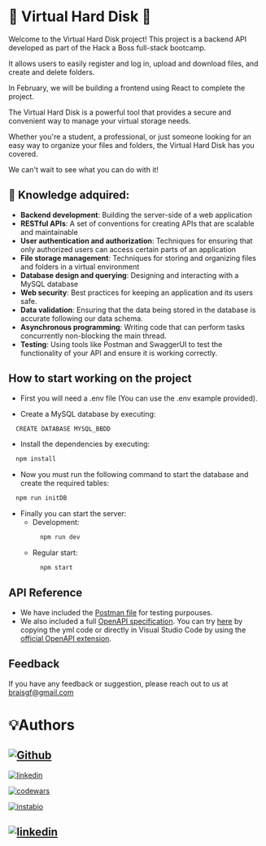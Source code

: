 # 💾 Virtual Hard Disk 💽

Welcome to the Virtual Hard Disk project!
This project is a backend API developed as part of the Hack a Boss full-stack bootcamp.

It allows users to easily register and log in, upload and download files, and create and delete folders.

In February, we will be building a frontend using React to complete the project.

The Virtual Hard Disk is a powerful tool that provides a secure and convenient way to manage your virtual storage needs.

Whether you're a student, a professional, or just someone looking for an easy way to organize your files and folders, the Virtual Hard Disk has you covered.

We can't wait to see what you can do with it!

## 🧠 Knowledge adquired:

- **Backend development**: Building the server-side of a web application
- **RESTful APIs**: A set of conventions for creating APIs that are scalable and maintainable
- **User authentication and authorization**: Techniques for ensuring that only authorized users can access certain parts of an application
- **File storage management**: Techniques for storing and organizing files and folders in a virtual environment
- **Database design and querying**: Designing and interacting with a MySQL database
- **Web security**: Best practices for keeping an application and its users safe.
- **Data validation**: Ensuring that the data being stored in the database is accurate following our data schema.
- **Asynchronous programming**: Writing code that can perform tasks concurrently non-blocking the main thread.
- **Testing**: Using tools like Postman and SwaggerUI to test the functionality of your API and ensure it is working correctly.

## How to start working on the project

- First you will need a .env file (You can use the .env example provided).

- Create a MySQL database by executing:

```bash
  CREATE DATABASE MYSQL_BBDD
```

- Install the dependencies by executing:

```bash
  npm install
```

- Now you must run the following command to start the database and create the required tables:

```bash
  npm run initDB
```

- Finally you can start the server:
  - Development:
    ```bash
      npm run dev
    ```
  - Regular start:
    ```bash
      npm start
    ```

## API Reference

- We have included the [Postman file](./doc/Postman/Virtual%20Hard%20Disk.postman_collection.json) for testing purpouses.
- We also included a full [OpenAPI specification](./doc/OpenAPI/OpenApi.yml). You can try [here](https://editor.swagger.io/) by copying the yml code or directly in Visual Studio Code by using the [official OpenAPI extension](https://marketplace.visualstudio.com/items?itemName=42Crunch.vscode-openapi).

## Feedback

If you have any feedback or suggestion, please reach out to us at braisgf@gmail.com

# 💡Authors

## [![Github](https://img.shields.io/badge/TheBraisGF-100000?style=for-the-badge&logo=github&logoColor=white)](https://github.com/TheBraisgf)

[![linkedin](https://img.shields.io/badge/linkedin-0A66C2?style=for-the-badge&logo=linkedin&logoColor=white)](https://www.linkedin.com/in/braisgf/)

[![codewars](https://img.shields.io/badge/Codewars-B1361E?style=for-the-badge&logo=Codewars&logoColor=white)](https://www.codewars.com/users/Braisgf)

[![instabio](https://img.shields.io/badge/SOCIAL_MEDIA-FFA500?style=for-the-badge&logo=rss&logoColor=white)](https://instabio.cc/3030409IOuIr3)

## [![linkedin](https://img.shields.io/badge/pabloberu-100000?style=for-the-badge&logo=github&logoColor=white)](https://github.com/pabloberu)
